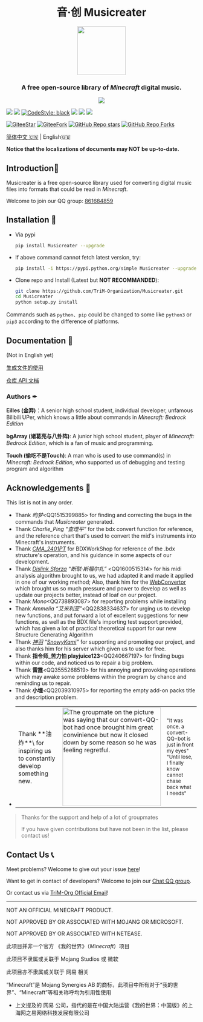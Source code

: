 <h1 align="center">
    音·创 Musicreater
</h1>

<p align="center">
    <img width="128" height="128" src="https://s1.ax1x.com/2022/05/06/Ouhghj.md.png" >
    </img>
</p>

<h3 align="center">A free open-source library of <i>Minecraft</i> digital music.</h3>

<p align="center">
    <img src="https://img.shields.io/badge/BUILD%20WITH%20LOVE-FF3432?style=for-the-badge">
    </img>
<p>

[![][Bilibili: Eilles]](https://space.bilibili.com/397369002/)
[![][Bilibili: bgArray]](https://space.bilibili.com/604072474)
[![CodeStyle: black]](https://github.com/psf/black)
[![][python]](https://www.python.org/)
[![][license]](LICENSE)
[![][release]](../../releases)

[![GiteeStar](https://gitee.com/TriM-Organization/Musicreater/badge/star.svg?theme=gray)](https://gitee.com/TriM-Organization/Musicreater/stargazers)
[![GiteeFork](https://gitee.com/TriM-Organization/Musicreater/badge/fork.svg?theme=gray)](https://gitee.com/TriM-Organization/Musicreater/members)
[![GitHub Repo stars](https://img.shields.io/github/stars/TriM-Organization/Musicreater?color=white&logo=GitHub&style=plastic)](https://github.com/TriM-Organization/Musicreater/stargazers)
[![GitHub Repo Forks](https://img.shields.io/github/forks/TriM-Organization/Musicreater?color=white&logo=GitHub&style=plastic)](https://github.com/TriM-Organization/Musicreater/forks)

[简体中文 🇨🇳](README.md) | English🇬🇧

**Notice that the localizations of documents may NOT be up-to-date.**

## Introduction🚀

Musicreater is a free open-source library used for converting digital music files into formats that could be read in _Minecraft_.

Welcome to join our QQ group: [861684859](https://jq.qq.com/?_wv=1027&k=hpeRxrYr)

## Installation 🔳

- Via pypi

  ```bash
  pip install Musicreater --upgrade
  ```

- If above command cannot fetch latest version, try:

  ```bash
  pip install -i https://pypi.python.org/simple Musicreater --upgrade
  ```

- Clone repo and Install (Latest but **NOT RECOMMANDED**):
  ```bash
  git clone https://github.com/TriM-Organization/Musicreater.git
  cd Musicreater
  python setup.py install
  ```

Commands such as `python`、`pip` could be changed to some like `python3` or `pip3` according to the difference of platforms.

## Documentation 📄

(Not in English yet)

[生成文件的使用](./docs/%E7%94%9F%E6%88%90%E6%96%87%E4%BB%B6%E7%9A%84%E4%BD%BF%E7%94%A8%E8%AF%B4%E6%98%8E.md)

[仓库 API 文档](./docs/%E5%BA%93%E7%9A%84%E7%94%9F%E6%88%90%E4%B8%8E%E5%8A%9F%E8%83%BD%E6%96%87%E6%A1%A3.md)

### Authors ✒

**Eilles (金羿)**：A senior high school student, individual developer, unfamous Bilibili UPer, which knows a little about commands in _Minecraft: Bedrock Edition_

**bgArray (诸葛亮与八卦阵)**: A junior high school student, player of _Minecraft: Bedrock Edition_, which is a fan of music and programming.

**Touch (偷吃不是Touch)**: A man who is used to use command(s) in _Minecraft: Bedrock Edition_, who supported us of debugging and testing program and algorithm

## Acknowledgements 🙏

This list is not in any order.

- Thank _昀梦_\<QQ1515399885\> for finding and correcting the bugs in the commands that _Musicreater_ generated.
- Thank _Charlie_Ping “查理平”_ for the bdx convert function for reference, and the reference chart that's used to convert the mid's instruments into Minecraft's instruments.
- Thank _[CMA_2401PT](https://github.com/CMA2401PT)_ for BDXWorkShop for reference of the .bdx structure's operation, and his guidance in some aspects of our development.
- Thank _[Dislink Sforza](https://github.com/Dislink) “断联·斯福尔扎”_ \<QQ1600515314\> for his midi analysis algorithm brought to us, we had adapted it and made it applied in one of our working method; Also, thank him for the [WebConvertor](https://dislink.github.io/midi2bdx/) which brought us so much pressure and power to develop as well as update our projects better, instead of loaf on our project.
- Thank _Mono_\<QQ738893087\> for reporting problems while installing
- Thank _Ammelia “艾米利亚”_\<QQ2838334637\> for urging us to develop new functions, and put forward a lot of excellent suggestions for new functions, as well as the BDX file's importing test support provided, which has given a lot of practical theoretical support for our new Structure Generating Algorithm
- Thank _[神羽](https://gitee.com/snowykami) “[SnowyKami](https://github.com/snowyfirefly)”_ for supporting and promoting our project, and also thanks him for his server which given us to use for free.
- Thank **指令师\_苦力怕 playjuice123**\<QQ240667197\> for finding bugs within our code, and noticed us to repair a big problem.
- Thank **雷霆**\<QQ3555268519\> for his annoying and provoking operations which may awake some problems within the program by chance and reminding us to repair.
- Thank **小埋**\<QQ2039310975\> for reporting the empty add-on packs title and description problem.
- <table><tr><td>Thank **油炸**\<QQ2836146704\> for inspiring us to constantly develop something new.</td><td><img width="260" src="https://foruda.gitee.com/images/1695478907647543027/08ea9909_9911226.jpeg" alt="The groupmate on the picture was saying that our convert-QQ-bot had once brought him great convinience but now it closed down by some reason so he was feeling regretful." title="&quot;It was once, a convert-QQ-bot is just in front my eyes&quot;&#10;&quot;Until lose, I finally know cannot chase back what I needs&quot;"></td><td><small>&quot;It was once, a convert-QQ-bot is just in front my eyes&quot;<br>&quot;Until lose, I finally know cannot chase back what I needs&quot;</small></td></tr></table>

> Thanks for the support and help of a lot of groupmates
>
> If you have given contributions but have not been in the list, please contact us!

## Contact Us 📞

Meet problems? Welcome to give out your issue [here](https://github.com/EillesWan/Musicreater/issues/new)!

Want to get in contact of developers? Welcome to join our [Chat QQ group](https://jq.qq.com/?_wv=1027&k=hpeRxrYr).

Or contact us via [TriM-Org Official Email](mailto:TriM-Organization@hotmail.com)!

---

NOT AN OFFICIAL MINECRAFT PRODUCT.

NOT APPROVED BY OR ASSOCIATED WITH MOJANG OR MICROSOFT.

NOT APPROVED BY OR ASSOCIATED WITH NETEASE.

此项目并非一个官方 《我的世界》（_Minecraft_）项目

此项目不隶属或关联于 Mojang Studios 或 微软

此项目亦不隶属或关联于 网易 相关

“Minecraft”是 Mojang Synergies AB 的商标，此项目中所有对于“我的世界”、“Minecraft”等相关称呼均为引用性使用

- 上文提及的 网易 公司，指代的是在中国大陆运营《我的世界：中国版》的上海网之易网络科技发展有限公司

[Bilibili: Eilles]: https://img.shields.io/badge/Bilibili-%E5%87%8C%E4%BA%91%E9%87%91%E7%BE%BF-00A1E7?style=for-the-badge
[Bilibili: bgArray]: https://img.shields.io/badge/Bilibili-%E8%AF%B8%E8%91%9B%E4%BA%AE%E4%B8%8E%E5%85%AB%E5%8D%A6%E9%98%B5-00A1E7?style=for-the-badge
[CodeStyle: black]: https://img.shields.io/badge/code%20style-black-121110.svg?style=for-the-badge
[python]: https://img.shields.io/badge/python-3.8-AB70FF?style=for-the-badge
[release]: https://img.shields.io/github/v/release/EillesWan/Musicreater?style=for-the-badge
[license]: https://img.shields.io/badge/Licence-Apache-228B22?style=for-the-badge
